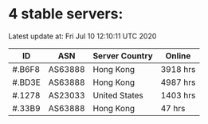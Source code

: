 # 4 stable servers:

Latest update at: Fri Jul 10 12:10:11 UTC 2020

| ID | ASN | Server Country | Online |
| -- | --- | -------------- | ------ |
| #.B6F8 | AS63888 | Hong Kong | 3918 hrs |
| #.BD3E | AS63888 | Hong Kong | 4987 hrs |
| #.1278 | AS23033 | United States | 1403 hrs |
| #.33B9 | AS63888 | Hong Kong | 47 hrs |

